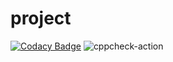 # project
[![Codacy Badge](https://api.codacy.com/project/badge/Grade/d77430ed97984c86962edd2e701ed68c)](https://app.codacy.com/manual/stepin104504/project?utm_source=github.com&utm_medium=referral&utm_content=stepin104504/project&utm_campaign=Badge_Grade_Dashboard)
![cppcheck-action](https://github.com/stepin104504/project/workflows/cppcheck-action/badge.svg)
